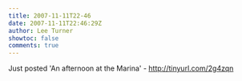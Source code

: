 ```yaml
---
title: 2007-11-11T22-46
date: 2007-11-11T22:46:29Z
author: Lee Turner
showtoc: false
comments: true
---
```


Just posted 'An afternoon at the Marina' - http://tinyurl.com/2g4zqn

